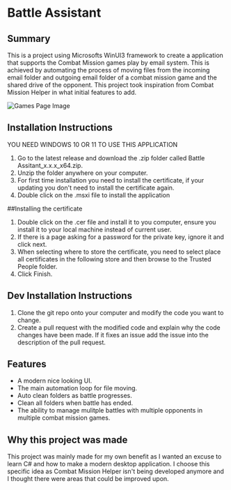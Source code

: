 # Battle Assistant

## Summary
This is a project using Microsofts WinUI3 framework to create a application that supports the Combat Mission games play by email system. This is achieved by automating the process of moving files from the incoming email folder and outgoing email folder of a combat mission game and the shared drive of the opponent. This project took inspiration from Combat Mission Helper in what initial features to add.

![Games Page Image](https://user-images.githubusercontent.com/94839295/175392448-bdb0f9dc-3658-444c-95e8-489fe7a0c355.png)

## Installation Instructions
YOU NEED WINDOWS 10 OR 11 TO USE THIS APPLICATION
1. Go to the latest release and download the .zip folder called Battle Assitant_x.x.x_x64.zip.
2. Unzip the folder anywhere on your computer.
3. For first time installation you need to install the certificate, if your updating you don't need to install the certificate again.
4. Double click on the .msxi file to install the application

##Installing the certificate
1. Double click on the .cer file and install it to you computer, ensure you install it to your local machine instead of current user. 
2. If there is a page asking for a password for the private key, ignore it and click next.
3. When selecting where to store the certificate, you need to select place all certificates in the following store and then browse to the Trusted People folder.
4. Click Finish.

## Dev Installation Instructions
1. Clone the git repo onto your computer and modify the code you want to change.
2. Create a pull request with the modified code and explain why the code changes have been made. If it fixes an issue add the issue into the description of the pull request.

## Features
- A modern nice looking UI.
- The main automation loop for file moving.
- Auto clean folders as battle progresses.
- Clean all folders when battle has ended.
- The ability to manage mulitple battles with multiple opponents in multiple combat mission games.

## Why this project was made
This project was mainly made for my own benefit as I wanted an excuse to learn C# and how to make a modern desktop application. I choose this specific idea as Combat Mission Helper isn't being developed anymore and I thought there were areas that could be improved upon. 
